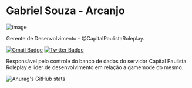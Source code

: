 # Gabriel Souza - Arcanjo
![image](https://user-images.githubusercontent.com/73763595/119979514-717b4800-bf91-11eb-8454-16ae88efe21f.png)


Gerente de Desenvolvimento - @CapitalPaulistaRoleplay.

[![Gmail Badge](https://img.shields.io/badge/contato.arcanjo@gmail.com-dbb284?style=flat-square&logo=Gmail&logoColor=white&link=mailto:diego.schell.f@gmail.com)](mailto:diego.schell.f@gmail.com) [![Twitter Badge](https://img.shields.io/badge/-@arcanjo-dbb284?style=flat-square&labelColor=dbb284&logo=twitter&logoColor=white&link=)]() 

Responsável pelo controle do banco de dados do servidor Capital Paulista Roleplay e lider de desenvolvimento em relação a gamemode do mesmo.

![Anurag's GitHub stats](https://github-readme-stats.vercel.app/api?username=TheArcanjo&show_icons=true&theme=radical)


